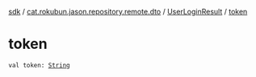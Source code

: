 [sdk](../../index.md) / [cat.rokubun.jason.repository.remote.dto](../index.md) / [UserLoginResult](index.md) / [token](./token.md)

# token

`val token: `[`String`](https://kotlinlang.org/api/latest/jvm/stdlib/kotlin/-string/index.html)